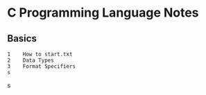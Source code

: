 # C Programming Language Notes

## Basics

    1    How to start.txt 
    2    Data Types
    3    Format Specifiers
    s



s
